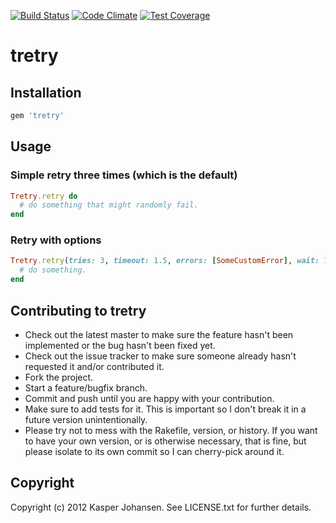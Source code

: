 [![Build Status](https://api.shippable.com/projects/540e7b9e3479c5ea8f9ec25b/badge?branchName=master)](https://app.shippable.com/projects/540e7b9e3479c5ea8f9ec25b/builds/latest)
[![Code Climate](https://codeclimate.com/github/kaspernj/tretry/badges/gpa.svg)](https://codeclimate.com/github/kaspernj/tretry)
[![Test Coverage](https://codeclimate.com/github/kaspernj/tretry/badges/coverage.svg)](https://codeclimate.com/github/kaspernj/tretry)

# tretry

## Installation

```ruby
gem 'tretry'
```

## Usage

### Simple retry three times (which is the default)
```ruby
Tretry.retry do
  # do something that might randomly fail.
end
```

### Retry with options
```ruby
Tretry.retry(tries: 3, timeout: 1.5, errors: [SomeCustomError], wait: 1) do
  # do something.
end
```

## Contributing to tretry
 
* Check out the latest master to make sure the feature hasn't been implemented or the bug hasn't been fixed yet.
* Check out the issue tracker to make sure someone already hasn't requested it and/or contributed it.
* Fork the project.
* Start a feature/bugfix branch.
* Commit and push until you are happy with your contribution.
* Make sure to add tests for it. This is important so I don't break it in a future version unintentionally.
* Please try not to mess with the Rakefile, version, or history. If you want to have your own version, or is otherwise necessary, that is fine, but please isolate to its own commit so I can cherry-pick around it.

## Copyright

Copyright (c) 2012 Kasper Johansen. See LICENSE.txt for
further details.

